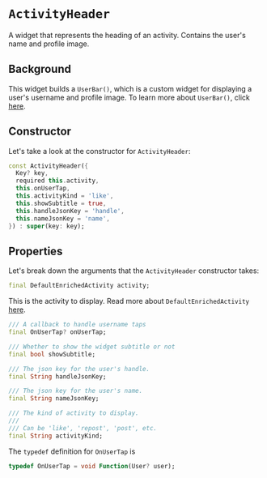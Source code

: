 # `ActivityHeader`

A widget that represents the heading of an activity. Contains the user's name and profile image.

## Background

This widget builds a `UserBar()`, which is a custom widget for displaying a user's username and profile image. To learn more about `UserBar()`, click [here]().

## Constructor

Let's take a look at the constructor for `ActivityHeader`:

```dart
const ActivityHeader({
  Key? key,
  required this.activity,
  this.onUserTap,
  this.activityKind = 'like',
  this.showSubtitle = true,
  this.handleJsonKey = 'handle',
  this.nameJsonKey = 'name',
}) : super(key: key);
```

## Properties

Let's break down the arguments that the `ActivityHeader` constructor takes:

```dart
final DefaultEnrichedActivity activity;
```

This is the activity to display. Read more about `DefaultEnrichedActivity` [here](). <!--TODO: add link -->


```dart
/// A callback to handle username taps
final OnUserTap? onUserTap;

/// Whether to show the widget subtitle or not
final bool showSubtitle;

/// The json key for the user's handle.
final String handleJsonKey;

/// The json key for the user's name.
final String nameJsonKey;

/// The kind of activity to display.
///
/// Can be 'like', 'repost', 'post', etc.
final String activityKind;
```

The `typedef` definition for `OnUserTap` is 
```dart
typedef OnUserTap = void Function(User? user);
```